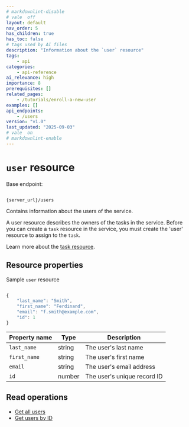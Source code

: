 ```yaml
---
# markdownlint-disable
# vale  off
layout: default
nav_order: 5
has_children: true
has_toc: false
# tags used by AI files
description: "Information about the `user` resource"
tags: 
    - api
categories:
    - api-reference
ai_relevance: high
importance: 8
prerequisites: []
related_pages: 
    - /tutorials/enroll-a-new-user
examples: []
api_endpoints: 
    - /users
version: "v1.0"
last_updated: "2025-09-03"
# vale  on
# markdownlint-enable
---
```


# `user` resource

Base endpoint:

```shell

{server_url}/users
```

Contains information about the users of the service.

A user resource describes the owners of the tasks in the service.
Before you can create a `task` resource in the service,
you must create the 'user' resource to assign to the `task`.

Learn more about the [task resource](task.md).

## Resource properties

Sample `user` resource

```js

{
    "last_name": "Smith",
    "first_name": "Ferdinand",
    "email": "f.smith@example.com",
    "id": 1
}
```

| Property name | Type | Description |
| ------------- | ----------- | ----------- |
| `last_name` | string | The user's last name |
| `first_name` | string | The user's first name |
| `email` | string | The user's email address |
| `id` | number | The user's unique record ID |

## Read operations

* [Get all users](users-get-all-users.md)
* [Get users by ID](users-get-user-by-id.md)
